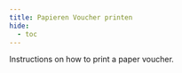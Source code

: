 ```yaml
---
title: Papieren Voucher printen
hide:
  - toc
---
```


Instructions on how to print a paper voucher.
